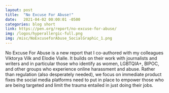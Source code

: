 ```yaml
---
layout: post
title:  "No Excuse For Abuse!"
date:   2021-04-02 00:00:01 -0500
categories: blog short
link: https://pen.org/report/no-excuse-for-abuse/
img: /logos/hyperallergic-full.png
img: /misc/NoExcuseforAbuse_SocialGraphic_1.png
---
```

No Excuse For Abuse is a new report that I co-authored with my colleagues Viktorya Vilk and Elodie Vialle. It builds on their work with journalists and writers and in particular those who identify as women, LGBTQIA+, BIPOC, and other groups who experience online harassment and abuse. Rather than regulation (also desperately needed), we focus on immediate product fixes the social media platforms need to put in place to empower those who are being targeted and limit the trauma entailed in just doing their jobs.  
